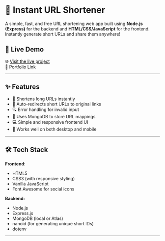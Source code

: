 # 🔗 Instant URL Shortener

A simple, fast, and free URL shortening web app built using **Node.js (Express)** for the backend and **HTML/CSS/JavaScript** for the frontend. Instantly generate short URLs and share them anywhere!

## 🚀 Live Demo

🌐 [Visit the live project](https://url-shortener-q6nt.onrender.com/)  
📁 [Portfolio Link](https://rohitsinghcodes-portfolio.onrender.com/)

---

## ✨ Features

- 🔗 Shortens long URLs instantly
- 🔁 Auto-redirects short URLs to original links
- 🔍 Error handling for invalid input
- 💾 Uses MongoDB to store URL mappings
- 💻 Simple and responsive frontend UI
- 📱 Works well on both desktop and mobile

---

## 🛠 Tech Stack

**Frontend:**
- HTML5
- CSS3 (with responsive styling)
- Vanilla JavaScript
- Font Awesome for social icons

**Backend:**
- Node.js
- Express.js
- MongoDB (local or Atlas)
- nanoid (for generating unique short IDs)
- dotenv

---
